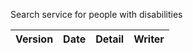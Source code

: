 Search service for people with disabilities

| Version | Date       | Detail           | Writer        |
| ------- | ---------- | ---------------- | ------------- |
